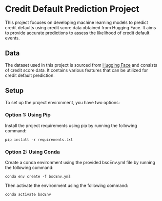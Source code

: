 # Credit Default Prediction Project
This project focuses on developing machine learning models to predict credit defaults using credit score data obtained from Hugging Face. It aims to provide accurate predictions to assess the likelihood of credit default events.

## Data
The dataset used in this project is sourced from [Hugging Face](https://huggingface.co/datasets/jlh/home-credit/tree/main/data) and consists of credit score data. It contains various features that can be utilized for credit default prediction.

## Setup
To set up the project environment, you have two options:

### Option 1: Using Pip
Install the project requirements using pip by running the following command:
```
pip install -r requirements.txt
```

### Option 2: Using Conda
Create a conda environment using the provided bscEnv.yml file by running the following command:
```
conda env create -f bscEnv.yml
```
Then activate the environment using the following command:
```
conda activate bscEnv
```
